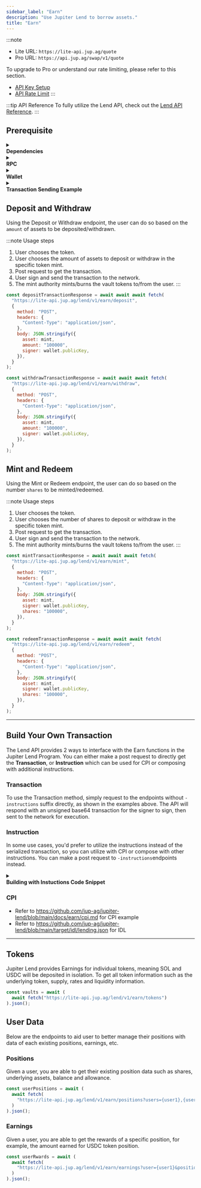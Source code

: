 ```yaml
---
sidebar_label: "Earn"
description: "Use Jupiter Lend to borrow assets."
title: "Earn"
---
```


<head>
    <title>Earn</title>
    <meta name="twitter:card" content="summary" />
</head>

:::note

- Lite URL: `https://lite-api.jup.ag/quote`
- Pro URL: `https://api.jup.ag/swap/v1/quote`

To upgrade to Pro or understand our rate limiting, please refer to this section.

- [API Key Setup](/docs/api-setup)
- [API Rate Limit](/docs/api-rate-limit)
  :::

:::tip API Reference
To fully utilize the Lend API, check out the [Lend API Reference](/docs/api/lend-api).
:::

## Prerequisite

<details>
    <summary>
        <div>
            <div>
                <b>Dependencies</b>
            </div>
        </div>
    </summary>

```bash
npm install @solana/web3.js@1 # Using v1 of web3.js instead of v2
npm install dotenv # If required for wallet setup
```

</details>

<details>
    <summary>
        <div>
            <div>
                <b>RPC</b>
            </div>
        </div>
    </summary>

**Set up RPC**

:::note
Solana provides a [default RPC endpoint](https://solana.com/docs/core/clusters). However, as your application grows, we recommend you to always use your own or provision a 3rd party provider’s RPC endpoint such as [Helius](https://helius.dev/) or [Triton](https://triton.one/).
:::

```jsx
import { Connection } from "@solana/web3.js";
const connection = new Connection("https://api.mainnet-beta.solana.com");
```

</details>

<details>
    <summary>
        <div>
            <div>
                <b>Wallet</b>
            </div>
        </div>
    </summary>

**Set up Development Wallet**

:::note

- You can paste in your private key for testing purposes but this is not recommended for production applications.
- If you want to store your private key in the project directly, you can do it via a `.env` file.
  :::

To set up a development wallet via `.env` file, you can use the following script.

```jsx
// index.js
import { Keypair } from "@solana/web3.js";
import dotenv from "dotenv";
require("dotenv").config();

const wallet = Keypair.fromSecretKey(
  bs58.decode(process.env.PRIVATE_KEY || "")
);
```

```bash
# .env
PRIVATE_KEY=""
```

To set up a development wallet via a wallet generated via [Solana CLI](https://solana.com/docs/intro/installation#solana-cli-basics), you can use the following script.

```jsx
import { Keypair } from "@solana/web3.js";
import fs from "fs";

const privateKeyArray = JSON.parse(
  fs.readFileSync("/Path/To/.config/solana/id.json", "utf8").trim()
);
const wallet = Keypair.fromSecretKey(new Uint8Array(privateKeyArray));
```

</details>

<details>
    <summary>
        <div>
            <div>
                <b>Transaction Sending Example</b>
            </div>
        </div>
    </summary>

```jsx
transaction.sign([wallet]);
const transactionBinary = transaction.serialize();
console.log(transactionBinary);
console.log(transactionBinary.length);
const blockhashInfo = await connection.getLatestBlockhashAndContext({
  commitment: "finalized",
});

const signature = await connection.sendRawTransaction(transactionBinary, {
  maxRetries: 0,
  skipPreflight: true,
});

console.log(`Transaction sent: https://solscan.io/tx/${signature}`);

try {
  const confirmation = await connection.confirmTransaction(
    {
      signature,
      blockhash: blockhashInfo.value.blockhash,
      lastValidBlockHeight: blockhashInfo.value.lastValidBlockHeight,
    },
    "confirmed"
  );

  if (confirmation.value.err) {
    console.error(
      `Transaction failed: ${JSON.stringify(confirmation.value.err)}`
    );
    console.log(
      `Examine the failed transaction: https://solscan.io/tx/${signature}`
    );
  } else {
    console.log(`Transaction successful: https://solscan.io/tx/${signature}`);
  }
} catch (error) {
  console.error(`Error confirming transaction: ${error}`);
  console.log(
    `Examine the transaction status: https://solscan.io/tx/${signature}`
  );
}
```

</details>

## Deposit and Withdraw

Using the Deposit or Withdraw endpoint, the user can do so based on the `amount` of assets to be deposited/withdrawn.

:::note Usage steps

1. User chooses the token.
2. User chooses the amount of assets to deposit or withdraw in the specific token mint.
3. Post request to get the transaction.
4. User sign and send the transaction to the network.
5. The mint authority mints/burns the vault tokens to/from the user.
   :::

```jsx
const depositTransactionResponse = await await await fetch(
  "https://lite-api.jup.ag/lend/v1/earn/deposit",
  {
    method: "POST",
    headers: {
      "Content-Type": "application/json",
    },
    body: JSON.stringify({
      asset: mint,
      amount: "100000",
      signer: wallet.publicKey,
    }),
  }
);
```

```jsx
const withdrawTransactionResponse = await await await fetch(
  "https://lite-api.jup.ag/lend/v1/earn/withdraw",
  {
    method: "POST",
    headers: {
      "Content-Type": "application/json",
    },
    body: JSON.stringify({
      asset: mint,
      amount: "100000",
      signer: wallet.publicKey,
    }),
  }
);
```

## Mint and Redeem

Using the Mint or Redeem endpoint, the user can do so based on the number `shares` to be minted/redeemed.

:::note Usage steps

1. User chooses the token.
2. User chooses the number of shares to deposit or withdraw in the specific token mint.
3. Post request to get the transaction.
4. User sign and send the transaction to the network.
5. The mint authority mints/burns the vault tokens to/from the user.
   :::

```jsx
const mintTransactionResponse = await await await fetch(
  "https://lite-api.jup.ag/lend/v1/earn/mint",
  {
    method: "POST",
    headers: {
      "Content-Type": "application/json",
    },
    body: JSON.stringify({
      asset: mint,
      signer: wallet.publicKey,
      shares: "100000",
    }),
  }
);
```

```jsx
const redeemTransactionResponse = await await await fetch(
  "https://lite-api.jup.ag/lend/v1/earn/redeem",
  {
    method: "POST",
    headers: {
      "Content-Type": "application/json",
    },
    body: JSON.stringify({
      asset: mint,
      signer: wallet.publicKey,
      shares: "100000",
    }),
  }
);
```

---

## Build Your Own Transaction

The Lend API provides 2 ways to interface with the Earn functions in the Jupiter Lend Program. You can either make a post request to directly get the **Transaction**, or **Instruction** which can be used for CPI or composing with additional instructions.

### Transaction

To use the Transaction method, simply request to the endpoints without `-instructions` suffix directly, as shown in the examples above. The API will respond with an unsigned base64 transaction for the signer to sign, then sent to the network for execution.

### Instruction

In some use cases, you'd prefer to utilize the instructions instead of the serialized transaction, so you can utilize with CPI or compose with other instructions. You can make a post request to `-instructions`endpoints instead.

<details>
    <summary>
        <div>
            <div>
                <b>Building with Instuctions Code Snippet</b>
            </div>
        </div>
    </summary>
Example code snippet of using `/deposit-instructions` endpoint and building a transaction with the instructions.

```jsx
import {
  Connection,
  Keypair,
  PublicKey,
  TransactionMessage,
  TransactionInstruction,
  VersionedTransaction,
} from "@solana/web3.js";
import fs from "fs";

const privateKeyArray = JSON.parse(
  fs.readFileSync("/Path/to/private/key", "utf8").trim()
);
const wallet = Keypair.fromSecretKey(new Uint8Array(privateKeyArray));
const connection = new Connection("insert-your-own-rpc");

const depositIx = await (
  await fetch("https://lite-api.jup.ag/lend/v1/earn/deposit-instructions", {
    method: "POST",
    headers: {
      "Content-Type": "application/json",
    },
    body: JSON.stringify(
      {
        asset: "EPjFWdd5AufqSSqeM2qN1xzybapC8G4wEGGkZwyTDt1v",
        amount: "1000000",
        signer: wallet.publicKey,
      },
      null,
      2
    ),
  })
).json();

console.log(JSON.stringify(depositIx, null, 2));

const deserializeInstruction = (instruction) => {
  return new TransactionInstruction({
    programId: new PublicKey(instruction.programId),
    keys: instruction.accounts.map((key) => ({
      pubkey: new PublicKey(key.pubkey),
      isSigner: key.isSigner,
      isWritable: key.isWritable,
    })),
    data: Buffer.from(instruction.data, "base64"),
  });
};

const blockhash = (await connection.getLatestBlockhash()).blockhash;
const messageV0 = new TransactionMessage({
  payerKey: wallet.publicKey,
  recentBlockhash: blockhash,
  instructions: [...depositIx.instructions.map(deserializeInstruction)],
}).compileToV0Message();

const transaction = new VersionedTransaction(messageV0);
transaction.sign([wallet]);
const transactionBinary = transaction.serialize();
console.log(transactionBinary);
console.log(transactionBinary.length);
const blockhashInfo = await connection.getLatestBlockhashAndContext({
  commitment: "finalized",
});

const signature = await connection.sendRawTransaction(transactionBinary, {
  maxRetries: 0,
  skipPreflight: true,
});

console.log(`Transaction sent: https://solscan.io/tx/${signature}`);

try {
  const confirmation = await connection.confirmTransaction(
    {
      signature,
      blockhash: blockhashInfo.value.blockhash,
      lastValidBlockHeight: blockhashInfo.value.lastValidBlockHeight,
    },
    "confirmed"
  );

  if (confirmation.value.err) {
    console.error(
      `Transaction failed: ${JSON.stringify(confirmation.value.err)}`
    );
    console.log(
      `Examine the failed transaction: https://solscan.io/tx/${signature}`
    );
  } else {
    console.log(`Transaction successful: https://solscan.io/tx/${signature}`);
  }
} catch (error) {
  console.error(`Error confirming transaction: ${error}`);
  console.log(
    `Examine the transaction status: https://solscan.io/tx/${signature}`
  );
}
```

</details>

### CPI

- Refer to https://github.com/jup-ag/jupiter-lend/blob/main/docs/earn/cpi.md for CPI example
- Refer to https://github.com/jup-ag/jupiter-lend/blob/main/target/idl/lending.json for IDL

---

## Tokens

Jupiter Lend provides Earnings for individual tokens, meaning SOL and USDC will be deposited in isolation. To get all token information such as the underlying token, supply, rates and liquidity information.

```jsx
const vaults = await (
  await fetch("https://lite-api.jup.ag/lend/v1/earn/tokens")
).json();
```

## User Data

Below are the endpoints to aid user to better manage their positions with data of each existing positions, earnings, etc.

### Positions

Given a user, you are able to get their existing position data such as shares, underlying assets, balance and allowance.

```jsx
const userPositions = await (
  await fetch(
    "https://lite-api.jup.ag/lend/v1/earn/positions?users={user1},{user2}"
  )
).json();
```

### Earnings

Given a user, you are able to get the rewards of a specific position, for example, the amount earned for USDC token position.

```jsx
const userRwards = await (
  await fetch(
    "https://lite-api.jup.ag/lend/v1/earn/earnings?user={user1}&positions={position1},{position2}"
  )
).json();
```
